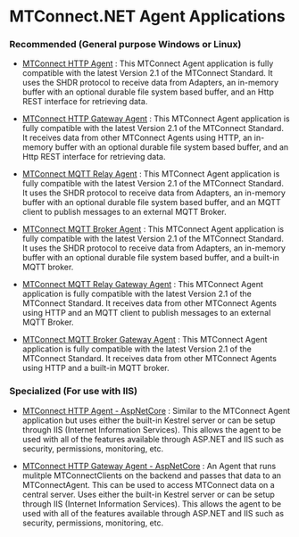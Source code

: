 # MTConnect.NET Agent Applications

### Recommended (General purpose Windows or Linux)

- [MTConnect HTTP Agent](https://github.com/TrakHound/MTConnect.NET/tree/master/applications/Agents/MTConnect-Agent-Http) : This MTConnect Agent application is fully compatible with the latest Version 2.1 of the MTConnect Standard. It uses the SHDR protocol to receive data from Adapters, an in-memory buffer with an optional durable file system based buffer, and an Http REST interface for retrieving data.

- [MTConnect HTTP Gateway Agent](https://github.com/TrakHound/MTConnect.NET/tree/master/applications/Agents/MTConnect-Agent-Http-Gateway) : This MTConnect Agent application is fully compatible with the latest Version 2.1 of the MTConnect Standard. It receives data from other MTConnect Agents using HTTP, an in-memory buffer with an optional durable file system based buffer, and an Http REST interface for retrieving data.

- [MTConnect MQTT Relay Agent](https://github.com/TrakHound/MTConnect.NET/tree/master/applications/Agents/MTConnect-Agent-MQTT-Relay) : This MTConnect Agent application is fully compatible with the latest Version 2.1 of the MTConnect Standard. It uses the SHDR protocol to receive data from Adapters, an in-memory buffer with an optional durable file system based buffer, and an MQTT client to publish messages to an external MQTT Broker.

- [MTConnect MQTT Broker Agent](https://github.com/TrakHound/MTConnect.NET/tree/master/applications/Agents/MTConnect-Agent-MQTT-Broker) : This MTConnect Agent application is fully compatible with the latest Version 2.1 of the MTConnect Standard. It uses the SHDR protocol to receive data from Adapters, an in-memory buffer with an optional durable file system based buffer, and a built-in MQTT broker.

- [MTConnect MQTT Relay Gateway Agent](https://github.com/TrakHound/MTConnect.NET/tree/master/applications/Agents/MTConnect-Agent-MQTT-Relay-Gateway) : This MTConnect Agent application is fully compatible with the latest Version 2.1 of the MTConnect Standard. It receives data from other MTConnect Agents using HTTP and an MQTT client to publish messages to an external MQTT Broker.

- [MTConnect MQTT Broker Gateway Agent](https://github.com/TrakHound/MTConnect.NET/tree/master/applications/Agents/MTConnect-Agent-MQTT-Broker-Gateway) : This MTConnect Agent application is fully compatible with the latest Version 2.1 of the MTConnect Standard. It receives data from other MTConnect Agents using HTTP and a built-in MQTT broker.

### Specialized (For use with IIS)

- [MTConnect HTTP Agent - AspNetCore](https://github.com/TrakHound/MTConnect.NET/tree/master/applications/Agents/MTConnect-Agent-Http-AspNetCore) : Similar to the MTConnect Agent application but uses either the built-in Kestrel server or can be setup through IIS (Internet Information Services). This allows the agent to be used with all of the features available through ASP.NET and IIS such as security, permissions, monitoring, etc.

- [MTConnect HTTP Gateway Agent - AspNetCore](https://github.com/TrakHound/MTConnect.NET/tree/master/applications/Agents/MTConnect-Agent-Http-Gateway-AspNetCore) : An Agent that runs mulitple MTConnectClients on the backend and passes that data to an MTConnectAgent. This can be used to access MTConnect data on a central server. Uses either the built-in Kestrel server or can be setup through IIS (Internet Information Services). This allows the agent to be used with all of the features available through ASP.NET and IIS such as security, permissions, monitoring, etc.
